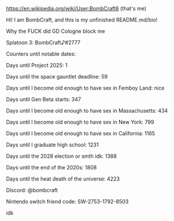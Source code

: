https://en.wikipedia.org/wiki/User:BombCraft8 (that's me)

Hi! I am BombCraft, and this is my unfinished README.md/bio!

Why the FUCK did GD Cologne block me

Splatoon 3: BombCraft♪#2777

Counters until notable dates:

Days until Project 2025: 1

Days until the space gauntlet deadline: 59

Days until I become old enough to have sex in Femboy Land: nice

Days until Gen Beta starts: 347

Days until I become old enough to have sex in Massachusetts: 434

Days until I become old enough to have sex in New York: 799

Days until I become old enough to have sex in California: 1165

Days until I graduate high school: 1231

Days until the 2028 election or smth idk: 1388

Days until the end of the 2020s: 1808

Days until the heat death of the universe: 4223

Discord: @bombcraft

Nintendo switch friend code: SW-2753-1792-8503

idk
